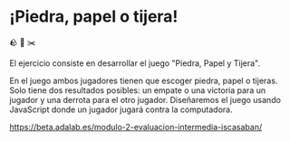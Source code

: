 # ¡Piedra, papel o tijera!
:rock: :page_facing_up:	:scissors:

El ejercicio consiste en desarrollar el juego "Piedra, Papel y Tijera".

En el juego ambos jugadores tienen que escoger piedra, papel o tijeras. Solo tiene dos resultados posibles: un empate o una victoria para un jugador y una derrota para el otro jugador. Diseñaremos el juego usando JavaScript donde un jugador jugará contra la computadora.

https://beta.adalab.es/modulo-2-evaluacion-intermedia-iscasaban/
